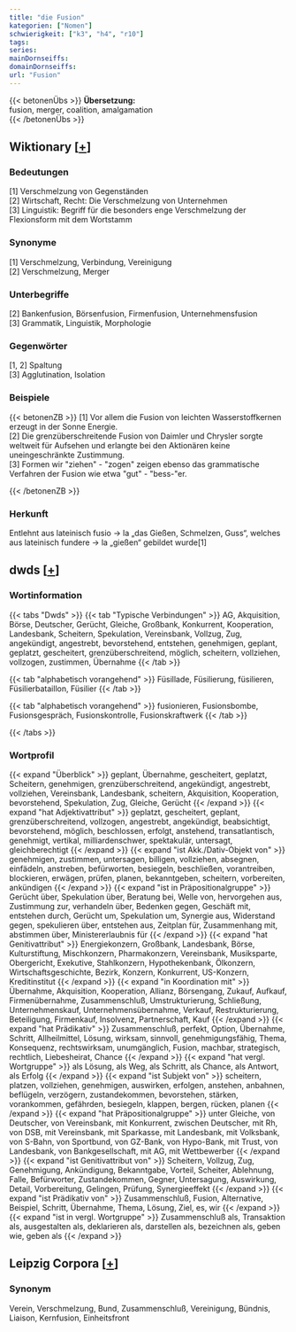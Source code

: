 ```yaml
---
title: "die Fusion"
kategorien: ["Nomen"]
schwierigkeit: ["k3", "h4", "r10"]
tags:
series:
mainDornseiffs:
domainDornseiffs:
url: "Fusion"
---
```


{{< betonenÜbs >}}
**Übersetzung:**  
fusion, merger, coalition, amalgamation  
{{< /betonenÜbs >}}

## Wiktionary [[+](https://de.wiktionary.org/wiki/Fusion)]

### Bedeutungen
[1] Verschmelzung von Gegenständen  
[2] Wirtschaft, Recht: Die Verschmelzung von Unternehmen  
[3] Linguistik: Begriff für die besonders enge Verschmelzung der Flexionsform mit dem Wortstamm  

### Synonyme
[1] Verschmelzung, Verbindung, Vereinigung  
[2] Verschmelzung, Merger  

### Unterbegriffe
[2] Bankenfusion, Börsenfusion, Firmenfusion, Unternehmensfusion  
[3] Grammatik, Linguistik, Morphologie  

### Gegenwörter
[1, 2] Spaltung  
[3] Agglutination, Isolation  

### Beispiele
{{< betonenZB >}}
[1] Vor allem die Fusion von leichten Wasserstoffkernen erzeugt in der Sonne Energie.  
[2] Die grenzüberschreitende Fusion von Daimler und Chrysler sorgte weltweit für Aufsehen und erlangte bei den Aktionären keine uneingeschränkte Zustimmung.  
[3] Formen wir "ziehen" - "zogen" zeigen ebenso das grammatische Verfahren der Fusion wie etwa "gut" - "bess-"er.  

{{< /betonenZB >}}
### Herkunft
Entlehnt aus lateinisch fusio → la „das Gießen, Schmelzen, Guss“, welches aus lateinisch fundere → la „gießen“ gebildet wurde[1]  



## dwds [[+](https://www.dwds.de/wb/Fusion)]

### Wortinformation
{{< tabs "Dwds" >}}
{{< tab "Typische Verbindungen" >}}
AG, Akquisition, Börse, Deutscher, Gerücht, Gleiche, Großbank, Konkurrent, Kooperation, Landesbank, Scheitern, Spekulation, Vereinsbank, Vollzug, Zug, angekündigt, angestrebt, bevorstehend, entstehen, genehmigen, geplant, geplatzt, gescheitert, grenzüberschreitend, möglich, scheitern, vollziehen, vollzogen, zustimmen, Übernahme
{{< /tab >}}

{{< tab "alphabetisch vorangehend" >}}
Füsillade, Füsilierung, füsilieren, Füsilierbataillon, Füsilier
{{< /tab >}}

{{< tab "alphabetisch vorangehend" >}}
fusionieren, Fusionsbombe, Fusionsgespräch, Fusionskontrolle, Fusionskraftwerk
{{< /tab >}}

{{< /tabs >}}

### Wortprofil
{{< expand "Überblick" >}} geplant, Übernahme, gescheitert, geplatzt, Scheitern, genehmigen, grenzüberschreitend, angekündigt, angestrebt, vollziehen, Vereinsbank, Landesbank, scheitern, Akquisition, Kooperation, bevorstehend, Spekulation, Zug, Gleiche, Gerücht {{< /expand >}}
{{< expand "hat Adjektivattribut" >}} geplatzt, gescheitert, geplant, grenzüberschreitend, vollzogen, angestrebt, angekündigt, beabsichtigt, bevorstehend, möglich, beschlossen, erfolgt, anstehend, transatlantisch, genehmigt, vertikal, milliardenschwer, spektakulär, untersagt, gleichberechtigt {{< /expand >}}
{{< expand "ist Akk./Dativ-Objekt von" >}} genehmigen, zustimmen, untersagen, billigen, vollziehen, absegnen, einfädeln, anstreben, befürworten, besiegeln, beschließen, vorantreiben, blockieren, erwägen, prüfen, planen, bekanntgeben, scheitern, vorbereiten, ankündigen {{< /expand >}}
{{< expand "ist in Präpositionalgruppe" >}} Gerücht über, Spekulation über, Beratung bei, Welle von, hervorgehen aus, Zustimmung zur, verhandeln über, Bedenken gegen, Geschäft mit, entstehen durch, Gerücht um, Spekulation um, Synergie aus, Widerstand gegen, spekulieren über, entstehen aus, Zeitplan für, Zusammenhang mit, abstimmen über, Ministererlaubnis für {{< /expand >}}
{{< expand "hat Genitivattribut" >}} Energiekonzern, Großbank, Landesbank, Börse, Kulturstiftung, Mischkonzern, Pharmakonzern, Vereinsbank, Musiksparte, Obergericht, Exekutive, Stahlkonzern, Hypothekenbank, Ölkonzern, Wirtschaftsgeschichte, Bezirk, Konzern, Konkurrent, US-Konzern, Kreditinstitut {{< /expand >}}
{{< expand "in Koordination mit" >}} Übernahme, Akquisition, Kooperation, Allianz, Börsengang, Zukauf, Aufkauf, Firmenübernahme, Zusammenschluß, Umstrukturierung, Schließung, Unternehmenskauf, Unternehmensübernahme, Verkauf, Restrukturierung, Beteiligung, Firmenkauf, Insolvenz, Partnerschaft, Kauf {{< /expand >}}
{{< expand "hat Prädikativ" >}} Zusammenschluß, perfekt, Option, Übernahme, Schritt, Allheilmittel, Lösung, wirksam, sinnvoll, genehmigungsfähig, Thema, Konsequenz, rechtswirksam, unumgänglich, Fusion, machbar, strategisch, rechtlich, Liebesheirat, Chance {{< /expand >}}
{{< expand "hat vergl. Wortgruppe" >}} als Lösung, als Weg, als Schritt, als Chance, als Antwort, als Erfolg {{< /expand >}}
{{< expand "ist Subjekt von" >}} scheitern, platzen, vollziehen, genehmigen, auswirken, erfolgen, anstehen, anbahnen, beflügeln, verzögern, zustandekommen, bevorstehen, stärken, vorankommen, gefährden, besiegeln, klappen, bergen, rücken, planen {{< /expand >}}
{{< expand "hat Präpositionalgruppe" >}} unter Gleiche, von Deutscher, von Vereinsbank, mit Konkurrent, zwischen Deutscher, mit Rh, von DSB, mit Vereinsbank, mit Sparkasse, mit Landesbank, mit Volksbank, von S-Bahn, von Sportbund, von GZ-Bank, von Hypo-Bank, mit Trust, von Landesbank, von Bankgesellschaft, mit AG, mit Wettbewerber {{< /expand >}}
{{< expand "ist Genitivattribut von" >}} Scheitern, Vollzug, Zug, Genehmigung, Ankündigung, Bekanntgabe, Vorteil, Scheiter, Ablehnung, Falle, Befürworter, Zustandekommen, Gegner, Untersagung, Auswirkung, Detail, Vorbereitung, Gelingen, Prüfung, Synergieeffekt {{< /expand >}}
{{< expand "ist Prädikativ von" >}} Zusammenschluß, Fusion, Alternative, Beispiel, Schritt, Übernahme, Thema, Lösung, Ziel, es, wir {{< /expand >}}
{{< expand "ist in vergl. Wortgruppe" >}} Zusammenschluß als, Transaktion als, ausgestalten als, deklarieren als, darstellen als, bezeichnen als, geben wie, geben als {{< /expand >}}

## Leipzig Corpora [[+](https://corpora.uni-leipzig.de/en/res?word=Fusion&corpusId=deu_newscrawl-public_2018)]


### Synonym
Verein, Verschmelzung, Bund, Zusammenschluß, Vereinigung, Bündnis, Liaison, Kernfusion, Einheitsfront

